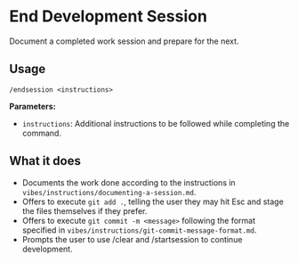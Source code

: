 # End Development Session

Document a completed work session and prepare for the next.

## Usage

```
/endsession <instructions>
```

**Parameters:**
- `instructions`: Additional instructions to be followed while completing the command.

## What it does

- Documents the work done according to the instructions in
  `vibes/instructions/documenting-a-session.md`.
- Offers to execute `git add .`, telling the user they may hit Esc and stage the files themselves if they prefer.
- Offers to execute `git commit -m <message>` following the format specified in `vibes/instructions/git-commit-message-format.md`.
- Prompts the user to use /clear and /startsession to continue development.

